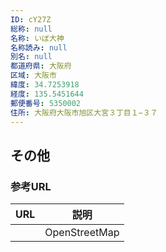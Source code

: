 ```yaml
---
ID: cY27Z
総称: null
名称: いぼ大神
名称読み: null
別名: null
都道府県: 大阪府
区域: 大阪市
緯度: 34.7253918
経度: 135.5451644
郵便番号: 5350002
住所: 大阪府大阪市旭区大宮３丁目１−３７
---
```


## その他

### 参考URL

| URL | 説明          |
| --- | ------------- |
|     | OpenStreetMap |

